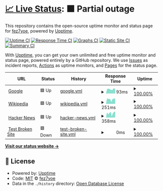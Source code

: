# [📈 Live Status](https://fez7yoe.github.io/thetest): <!--live status--> **🟧 Partial outage**

This repository contains the open-source uptime monitor and status page for [fez7yoe](fez7yoe.github.io), powered by [Upptime](https://github.com/upptime/upptime).

[![Uptime CI](https://github.com/fez7yoe/thetest/workflows/Uptime%20CI/badge.svg)](https://github.com/fez7yoe/thetest/actions?query=workflow%3A%22Uptime+CI%22)
[![Response Time CI](https://github.com/fez7yoe/thetest/workflows/Response%20Time%20CI/badge.svg)](https://github.com/fez7yoe/thetest/actions?query=workflow%3A%22Response+Time+CI%22)
[![Graphs CI](https://github.com/fez7yoe/thetest/workflows/Graphs%20CI/badge.svg)](https://github.com/fez7yoe/thetest/actions?query=workflow%3A%22Graphs+CI%22)
[![Static Site CI](https://github.com/fez7yoe/thetest/workflows/Static%20Site%20CI/badge.svg)](https://github.com/fez7yoe/thetest/actions?query=workflow%3A%22Static+Site+CI%22)
[![Summary CI](https://github.com/fez7yoe/thetest/workflows/Summary%20CI/badge.svg)](https://github.com/fez7yoe/thetest/actions?query=workflow%3A%22Summary+CI%22)

With [Upptime](https://upptime.js.org), you can get your own unlimited and free uptime monitor and status page, powered entirely by a GitHub repository. We use [Issues](https://github.com/fez7yoe/thetest/issues) as incident reports, [Actions](https://github.com/fez7yoe/thetest/actions) as uptime monitors, and [Pages](https://fez7yoe.github.io/thetest) for the status page.

<!--start: status pages-->
<!-- This summary is generated by Upptime (https://github.com/upptime/upptime) -->
<!-- Do not edit this manually, your changes will be overwritten -->
<!-- prettier-ignore -->
| URL | Status | History | Response Time | Uptime |
| --- | ------ | ------- | ------------- | ------ |
| <img alt="" src="https://icons.duckduckgo.com/ip3/www.google.com.ico" height="13"> [Google](https://www.google.com) | 🟩 Up | [google.yml](https://github.com/fez7yoe/thetest/commits/HEAD/history/google.yml) | <details><summary><img alt="Response time graph" src="./graphs/google/response-time-week.png" height="20"> 93ms</summary><br><a href="https://fez7yoe.github.io/thetest/history/google"><img alt="Response time 113" src="https://img.shields.io/endpoint?url=https%3A%2F%2Fraw.githubusercontent.com%2Ffez7yoe%2Fthetest%2FHEAD%2Fapi%2Fgoogle%2Fresponse-time.json"></a><br><a href="https://fez7yoe.github.io/thetest/history/google"><img alt="24-hour response time 68" src="https://img.shields.io/endpoint?url=https%3A%2F%2Fraw.githubusercontent.com%2Ffez7yoe%2Fthetest%2FHEAD%2Fapi%2Fgoogle%2Fresponse-time-day.json"></a><br><a href="https://fez7yoe.github.io/thetest/history/google"><img alt="7-day response time 93" src="https://img.shields.io/endpoint?url=https%3A%2F%2Fraw.githubusercontent.com%2Ffez7yoe%2Fthetest%2FHEAD%2Fapi%2Fgoogle%2Fresponse-time-week.json"></a><br><a href="https://fez7yoe.github.io/thetest/history/google"><img alt="30-day response time 104" src="https://img.shields.io/endpoint?url=https%3A%2F%2Fraw.githubusercontent.com%2Ffez7yoe%2Fthetest%2FHEAD%2Fapi%2Fgoogle%2Fresponse-time-month.json"></a><br><a href="https://fez7yoe.github.io/thetest/history/google"><img alt="1-year response time 109" src="https://img.shields.io/endpoint?url=https%3A%2F%2Fraw.githubusercontent.com%2Ffez7yoe%2Fthetest%2FHEAD%2Fapi%2Fgoogle%2Fresponse-time-year.json"></a></details> | <details><summary><a href="https://fez7yoe.github.io/thetest/history/google">100.00%</a></summary><a href="https://fez7yoe.github.io/thetest/history/google"><img alt="All-time uptime 100.00%" src="https://img.shields.io/endpoint?url=https%3A%2F%2Fraw.githubusercontent.com%2Ffez7yoe%2Fthetest%2FHEAD%2Fapi%2Fgoogle%2Fuptime.json"></a><br><a href="https://fez7yoe.github.io/thetest/history/google"><img alt="24-hour uptime 100.00%" src="https://img.shields.io/endpoint?url=https%3A%2F%2Fraw.githubusercontent.com%2Ffez7yoe%2Fthetest%2FHEAD%2Fapi%2Fgoogle%2Fuptime-day.json"></a><br><a href="https://fez7yoe.github.io/thetest/history/google"><img alt="7-day uptime 100.00%" src="https://img.shields.io/endpoint?url=https%3A%2F%2Fraw.githubusercontent.com%2Ffez7yoe%2Fthetest%2FHEAD%2Fapi%2Fgoogle%2Fuptime-week.json"></a><br><a href="https://fez7yoe.github.io/thetest/history/google"><img alt="30-day uptime 100.00%" src="https://img.shields.io/endpoint?url=https%3A%2F%2Fraw.githubusercontent.com%2Ffez7yoe%2Fthetest%2FHEAD%2Fapi%2Fgoogle%2Fuptime-month.json"></a><br><a href="https://fez7yoe.github.io/thetest/history/google"><img alt="1-year uptime 99.99%" src="https://img.shields.io/endpoint?url=https%3A%2F%2Fraw.githubusercontent.com%2Ffez7yoe%2Fthetest%2FHEAD%2Fapi%2Fgoogle%2Fuptime-year.json"></a></details>
| <img alt="" src="https://icons.duckduckgo.com/ip3/en.wikipedia.org.ico" height="13"> [Wikipedia](https://en.wikipedia.org) | 🟩 Up | [wikipedia.yml](https://github.com/fez7yoe/thetest/commits/HEAD/history/wikipedia.yml) | <details><summary><img alt="Response time graph" src="./graphs/wikipedia/response-time-week.png" height="20"> 251ms</summary><br><a href="https://fez7yoe.github.io/thetest/history/wikipedia"><img alt="Response time 219" src="https://img.shields.io/endpoint?url=https%3A%2F%2Fraw.githubusercontent.com%2Ffez7yoe%2Fthetest%2FHEAD%2Fapi%2Fwikipedia%2Fresponse-time.json"></a><br><a href="https://fez7yoe.github.io/thetest/history/wikipedia"><img alt="24-hour response time 648" src="https://img.shields.io/endpoint?url=https%3A%2F%2Fraw.githubusercontent.com%2Ffez7yoe%2Fthetest%2FHEAD%2Fapi%2Fwikipedia%2Fresponse-time-day.json"></a><br><a href="https://fez7yoe.github.io/thetest/history/wikipedia"><img alt="7-day response time 251" src="https://img.shields.io/endpoint?url=https%3A%2F%2Fraw.githubusercontent.com%2Ffez7yoe%2Fthetest%2FHEAD%2Fapi%2Fwikipedia%2Fresponse-time-week.json"></a><br><a href="https://fez7yoe.github.io/thetest/history/wikipedia"><img alt="30-day response time 267" src="https://img.shields.io/endpoint?url=https%3A%2F%2Fraw.githubusercontent.com%2Ffez7yoe%2Fthetest%2FHEAD%2Fapi%2Fwikipedia%2Fresponse-time-month.json"></a><br><a href="https://fez7yoe.github.io/thetest/history/wikipedia"><img alt="1-year response time 230" src="https://img.shields.io/endpoint?url=https%3A%2F%2Fraw.githubusercontent.com%2Ffez7yoe%2Fthetest%2FHEAD%2Fapi%2Fwikipedia%2Fresponse-time-year.json"></a></details> | <details><summary><a href="https://fez7yoe.github.io/thetest/history/wikipedia">100.00%</a></summary><a href="https://fez7yoe.github.io/thetest/history/wikipedia"><img alt="All-time uptime 100.00%" src="https://img.shields.io/endpoint?url=https%3A%2F%2Fraw.githubusercontent.com%2Ffez7yoe%2Fthetest%2FHEAD%2Fapi%2Fwikipedia%2Fuptime.json"></a><br><a href="https://fez7yoe.github.io/thetest/history/wikipedia"><img alt="24-hour uptime 100.00%" src="https://img.shields.io/endpoint?url=https%3A%2F%2Fraw.githubusercontent.com%2Ffez7yoe%2Fthetest%2FHEAD%2Fapi%2Fwikipedia%2Fuptime-day.json"></a><br><a href="https://fez7yoe.github.io/thetest/history/wikipedia"><img alt="7-day uptime 100.00%" src="https://img.shields.io/endpoint?url=https%3A%2F%2Fraw.githubusercontent.com%2Ffez7yoe%2Fthetest%2FHEAD%2Fapi%2Fwikipedia%2Fuptime-week.json"></a><br><a href="https://fez7yoe.github.io/thetest/history/wikipedia"><img alt="30-day uptime 100.00%" src="https://img.shields.io/endpoint?url=https%3A%2F%2Fraw.githubusercontent.com%2Ffez7yoe%2Fthetest%2FHEAD%2Fapi%2Fwikipedia%2Fuptime-month.json"></a><br><a href="https://fez7yoe.github.io/thetest/history/wikipedia"><img alt="1-year uptime 100.00%" src="https://img.shields.io/endpoint?url=https%3A%2F%2Fraw.githubusercontent.com%2Ffez7yoe%2Fthetest%2FHEAD%2Fapi%2Fwikipedia%2Fuptime-year.json"></a></details>
| <img alt="" src="https://icons.duckduckgo.com/ip3/news.ycombinator.com.ico" height="13"> [Hacker News](https://news.ycombinator.com) | 🟩 Up | [hacker-news.yml](https://github.com/fez7yoe/thetest/commits/HEAD/history/hacker-news.yml) | <details><summary><img alt="Response time graph" src="./graphs/hacker-news/response-time-week.png" height="20"> 358ms</summary><br><a href="https://fez7yoe.github.io/thetest/history/hacker-news"><img alt="Response time 309" src="https://img.shields.io/endpoint?url=https%3A%2F%2Fraw.githubusercontent.com%2Ffez7yoe%2Fthetest%2FHEAD%2Fapi%2Fhacker-news%2Fresponse-time.json"></a><br><a href="https://fez7yoe.github.io/thetest/history/hacker-news"><img alt="24-hour response time 390" src="https://img.shields.io/endpoint?url=https%3A%2F%2Fraw.githubusercontent.com%2Ffez7yoe%2Fthetest%2FHEAD%2Fapi%2Fhacker-news%2Fresponse-time-day.json"></a><br><a href="https://fez7yoe.github.io/thetest/history/hacker-news"><img alt="7-day response time 358" src="https://img.shields.io/endpoint?url=https%3A%2F%2Fraw.githubusercontent.com%2Ffez7yoe%2Fthetest%2FHEAD%2Fapi%2Fhacker-news%2Fresponse-time-week.json"></a><br><a href="https://fez7yoe.github.io/thetest/history/hacker-news"><img alt="30-day response time 332" src="https://img.shields.io/endpoint?url=https%3A%2F%2Fraw.githubusercontent.com%2Ffez7yoe%2Fthetest%2FHEAD%2Fapi%2Fhacker-news%2Fresponse-time-month.json"></a><br><a href="https://fez7yoe.github.io/thetest/history/hacker-news"><img alt="1-year response time 319" src="https://img.shields.io/endpoint?url=https%3A%2F%2Fraw.githubusercontent.com%2Ffez7yoe%2Fthetest%2FHEAD%2Fapi%2Fhacker-news%2Fresponse-time-year.json"></a></details> | <details><summary><a href="https://fez7yoe.github.io/thetest/history/hacker-news">100.00%</a></summary><a href="https://fez7yoe.github.io/thetest/history/hacker-news"><img alt="All-time uptime 99.97%" src="https://img.shields.io/endpoint?url=https%3A%2F%2Fraw.githubusercontent.com%2Ffez7yoe%2Fthetest%2FHEAD%2Fapi%2Fhacker-news%2Fuptime.json"></a><br><a href="https://fez7yoe.github.io/thetest/history/hacker-news"><img alt="24-hour uptime 100.00%" src="https://img.shields.io/endpoint?url=https%3A%2F%2Fraw.githubusercontent.com%2Ffez7yoe%2Fthetest%2FHEAD%2Fapi%2Fhacker-news%2Fuptime-day.json"></a><br><a href="https://fez7yoe.github.io/thetest/history/hacker-news"><img alt="7-day uptime 100.00%" src="https://img.shields.io/endpoint?url=https%3A%2F%2Fraw.githubusercontent.com%2Ffez7yoe%2Fthetest%2FHEAD%2Fapi%2Fhacker-news%2Fuptime-week.json"></a><br><a href="https://fez7yoe.github.io/thetest/history/hacker-news"><img alt="30-day uptime 100.00%" src="https://img.shields.io/endpoint?url=https%3A%2F%2Fraw.githubusercontent.com%2Ffez7yoe%2Fthetest%2FHEAD%2Fapi%2Fhacker-news%2Fuptime-month.json"></a><br><a href="https://fez7yoe.github.io/thetest/history/hacker-news"><img alt="1-year uptime 99.92%" src="https://img.shields.io/endpoint?url=https%3A%2F%2Fraw.githubusercontent.com%2Ffez7yoe%2Fthetest%2FHEAD%2Fapi%2Fhacker-news%2Fuptime-year.json"></a></details>
| <img alt="" src="https://icons.duckduckgo.com/ip3/thissitedoesnotexist.koj.co.ico" height="13"> [Test Broken Site](https://thissitedoesnotexist.koj.co) | 🟥 Down | [test-broken-site.yml](https://github.com/fez7yoe/thetest/commits/HEAD/history/test-broken-site.yml) | <details><summary><img alt="Response time graph" src="./graphs/test-broken-site/response-time-week.png" height="20"> 0ms</summary><br><a href="https://fez7yoe.github.io/thetest/history/test-broken-site"><img alt="Response time 0" src="https://img.shields.io/endpoint?url=https%3A%2F%2Fraw.githubusercontent.com%2Ffez7yoe%2Fthetest%2FHEAD%2Fapi%2Ftest-broken-site%2Fresponse-time.json"></a><br><a href="https://fez7yoe.github.io/thetest/history/test-broken-site"><img alt="24-hour response time 0" src="https://img.shields.io/endpoint?url=https%3A%2F%2Fraw.githubusercontent.com%2Ffez7yoe%2Fthetest%2FHEAD%2Fapi%2Ftest-broken-site%2Fresponse-time-day.json"></a><br><a href="https://fez7yoe.github.io/thetest/history/test-broken-site"><img alt="7-day response time 0" src="https://img.shields.io/endpoint?url=https%3A%2F%2Fraw.githubusercontent.com%2Ffez7yoe%2Fthetest%2FHEAD%2Fapi%2Ftest-broken-site%2Fresponse-time-week.json"></a><br><a href="https://fez7yoe.github.io/thetest/history/test-broken-site"><img alt="30-day response time 0" src="https://img.shields.io/endpoint?url=https%3A%2F%2Fraw.githubusercontent.com%2Ffez7yoe%2Fthetest%2FHEAD%2Fapi%2Ftest-broken-site%2Fresponse-time-month.json"></a><br><a href="https://fez7yoe.github.io/thetest/history/test-broken-site"><img alt="1-year response time 0" src="https://img.shields.io/endpoint?url=https%3A%2F%2Fraw.githubusercontent.com%2Ffez7yoe%2Fthetest%2FHEAD%2Fapi%2Ftest-broken-site%2Fresponse-time-year.json"></a></details> | <details><summary><a href="https://fez7yoe.github.io/thetest/history/test-broken-site">100.00%</a></summary><a href="https://fez7yoe.github.io/thetest/history/test-broken-site"><img alt="All-time uptime 100.00%" src="https://img.shields.io/endpoint?url=https%3A%2F%2Fraw.githubusercontent.com%2Ffez7yoe%2Fthetest%2FHEAD%2Fapi%2Ftest-broken-site%2Fuptime.json"></a><br><a href="https://fez7yoe.github.io/thetest/history/test-broken-site"><img alt="24-hour uptime 100.00%" src="https://img.shields.io/endpoint?url=https%3A%2F%2Fraw.githubusercontent.com%2Ffez7yoe%2Fthetest%2FHEAD%2Fapi%2Ftest-broken-site%2Fuptime-day.json"></a><br><a href="https://fez7yoe.github.io/thetest/history/test-broken-site"><img alt="7-day uptime 100.00%" src="https://img.shields.io/endpoint?url=https%3A%2F%2Fraw.githubusercontent.com%2Ffez7yoe%2Fthetest%2FHEAD%2Fapi%2Ftest-broken-site%2Fuptime-week.json"></a><br><a href="https://fez7yoe.github.io/thetest/history/test-broken-site"><img alt="30-day uptime 100.00%" src="https://img.shields.io/endpoint?url=https%3A%2F%2Fraw.githubusercontent.com%2Ffez7yoe%2Fthetest%2FHEAD%2Fapi%2Ftest-broken-site%2Fuptime-month.json"></a><br><a href="https://fez7yoe.github.io/thetest/history/test-broken-site"><img alt="1-year uptime 100.00%" src="https://img.shields.io/endpoint?url=https%3A%2F%2Fraw.githubusercontent.com%2Ffez7yoe%2Fthetest%2FHEAD%2Fapi%2Ftest-broken-site%2Fuptime-year.json"></a></details>

<!--end: status pages-->

[**Visit our status website →**](https://fez7yoe.github.io/thetest)

## 📄 License

- Powered by: [Upptime](https://github.com/upptime/upptime)
- Code: [MIT](./LICENSE) © [fez7yoe](fez7yoe.github.io)
- Data in the `./history` directory: [Open Database License](https://opendatacommons.org/licenses/odbl/1-0/)
